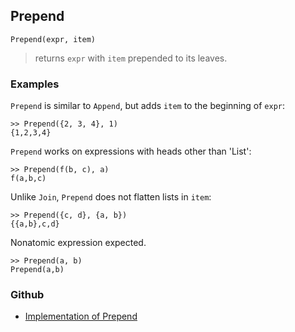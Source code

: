 ## Prepend

```
Prepend(expr, item)
```

> returns `expr` with `item` prepended to its leaves.

### Examples

`Prepend` is similar to `Append`, but adds `item` to the beginning of `expr`:

```
>> Prepend({2, 3, 4}, 1)    
{1,2,3,4}    
```

`Prepend` works on expressions with heads other than 'List':    

```
>> Prepend(f(b, c), a)    
f(a,b,c)    
```

Unlike `Join`, `Prepend` does not flatten lists in `item`: 
  
```
>> Prepend({c, d}, {a, b})  
{{a,b},c,d}   
```

Nonatomic expression expected.  

```
>> Prepend(a, b)       
Prepend(a,b)   
```

### Github

* [Implementation of Prepend](https://github.com/axkr/symja_android_library/blob/master/symja_android_library/matheclipse-core/src/main/java/org/matheclipse/core/builtin/ListFunctions.java#L5030) 
